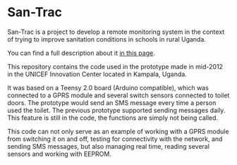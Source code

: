 San-Trac
=======

San-Trac is a project to develop a remote monitoring system in the context of trying to improve sanitation conditions in schools in rural Uganda.

You can find a full description about it [in this page](http://www.sanitationhackathon.org/applications/san-trac).


This repository contains the code used in the prototype made in mid-2012 in the UNICEF Innovation Center located in Kampala, Uganda.

It was based on a Teensy 2.0 board (Arduino compatible), which was connected to a GPRS module and several switch sensors connected to toilet doors.
The prototype would send an SMS message every time a person used the toilet. The previous prototype supported sending messages daily. This feature is
still in the code, the functions are simply not being called.

This code can not only serve as an example of working with a GPRS module from switching it on and off, testing for connectivity with the network, and sending
SMS messages, but also managing real time, reading several sensors and working with EEPROM.


